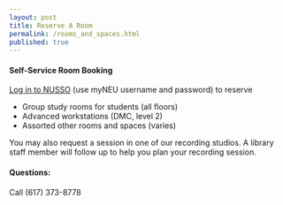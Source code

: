 ```yaml
---
layout: post
title: Reserve A Room
permalink: /rooms_and_spaces.html
published: true
---
```

#### Self-Service Room Booking
[Log in to NUSSO](https://nuevents.neu.edu/Login.aspx) (use myNEU username and password) to reserve 

* Group study rooms for students (all floors)
* Advanced workstations (DMC, level 2)
* Assorted other rooms and spaces (varies)

You may also request a session in one of our recording studios.   A library staff member will follow up to help you plan your recording session. 

#### Questions:
Call (617) 373-8778
